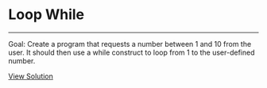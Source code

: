 # Loop While

---

Goal: Create a program that requests a number between 1 and 10 from the user.
      It should then use a while construct to loop from 1 to the user-defined number.

[View Solution](solution.py)
